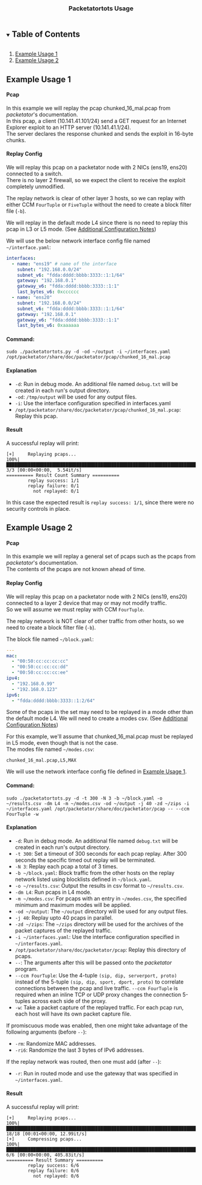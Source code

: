 <div align="center">
 <h3>Packetatortots Usage</h3>
</div>


<!-- TABLE OF CONTENTS -->
<details open="open">
  <summary><h2 style="display: inline-block">Table of Contents</h2></summary>
  <ol>
    <li>
      <a href="#example-usage-1">Example Usage 1</a>
    </li>
    <li>
      <a href="#example-usage-2">Example Usage 2</a>
    </li>
</ol>
</details>

## Example Usage 1

#### Pcap
In this example we will replay the pcap chunked_16_mal.pcap from _packetator_'s documentation.
<br>
In this pcap, a client (10.141.41.101/24) send a GET request for an Internet Explorer exploit to an HTTP server (10.141.41.1/24).
<br>
The server declares the response chunked and sends the exploit in 16-byte chunks.

#### Replay Config
We will replay this pcap on a packetator node with 2 NICs (ens19, ens20) connected to a switch.
<br>
There is no layer 2 firewall, so we expect the client to receive the exploit completely unmodified.

The replay network is clear of other layer 3 hosts, so we can replay with either CCM `FourTuple` or `FiveTuple` without the need to create a block filter file (`-b`).

We will replay in the default mode L4 since there is no need to replay this pcap in L3 or L5 mode. (See [Additional Configuration Notes](configuration.md#additional-configuration-notes))

We will use the below network interface config file named `~/interface.yaml`:
```yaml
interfaces:
  - name: "ens19" # name of the interface
    subnet: "192.168.0.0/24"
    subnet_v6: "fdda:dddd:bbbb:3333::1:1/64"
    gateway: "192.168.0.1"
    gateway_v6: "fdda:dddd:bbbb:3333::1:1"
    last_bytes_v6: 0xcccccc
  - name: "ens20"
    subnet: "192.168.0.0/24"
    subnet_v6: "fdda:dddd:bbbb:3333::1:1/64"
    gateway: "192.168.0.1"
    gateway_v6: "fdda:dddd:bbbb:3333::1:1"
    last_bytes_v6: 0xaaaaaa
```

#### Command:

```shell
sudo ./packetatortots.py -d -od ~/output -i ~/interfaces.yaml /opt/packetator/share/doc/packetator/pcap/chunked_16_mal.pcap
```

#### Explanation

- `-d`: Run in debug mode. An additional file named `debug.txt` will be created in each run's output directory.
- `-od`: `/tmp/output` will be used for any output files.
- `-i`: Use the interface configuration specified in interfaces.yaml
- `/opt/packetator/share/doc/packetator/pcap/chunked_16_mal.pcap`: Replay this pcap.

#### Result

A successful replay will print:
```text
[+]     Replaying pcaps...
100%|████████████████████████████████████████████████████████████████████████████████████████████████████████████████████████████████| 3/3 [00:00<00:00,  5.54it/s]
========== Result Count Summary ==========
        replay success: 1/1
        replay failure: 0/1
          not replayed: 0/1
```

In this case the expected result is `replay success: 1/1`,
since there were no security controls in place.


## Example Usage 2

#### Pcap
In this example we will replay a general set of pcaps such as the pcaps from _packetator_'s documentation.
<br>
The contents of the pcaps are not known ahead of time.
<br>

#### Replay Config
We will replay this pcap on a packetator node with 2 NICs (ens19, ens20) connected to a layer 2 device that
may or may not modify traffic.
<br>
So we will assume we must replay with CCM `FourTuple`.

The replay network is NOT clear of other traffic from other hosts,
so we need to create a block filter file (`-b`).

The block file named `~/block.yaml`:
```yaml
---
mac:
  - "00:50:cc:cc:cc:cc"
  - "00:50:cc:cc:cc:dd"
  - "00:50:cc:cc:cc:ee"
ipv4:
  - "192.168.0.99"
  - "192.168.0.123"
ipv6:
  - "fdda:dddd:bbbb:3333::1:2/64"
```

Some of the pcaps in the set may need to be replayed in a mode other than the default mode L4.
We will need to create a modes csv. (See [Additional Configuration Notes](configuration.md#additional-configuration-notes))

For this example, we'll assume that chunked_16_mal.pcap must be replayed in L5 mode,
even though that is not the case.
<br>
The modes file named `~/modes.csv`:
```csv
chunked_16_mal.pcap,L5,MAX
```

We will use the network interface config file defined in [Example Usage 1](#example-usage-1).

#### Command:

```shell
sudo ./packetatortots.py -d -t 300 -N 3 -b ~/block.yaml -o ~/results.csv -dm L4 -m ~/modes.csv -od ~/output -j 40 -zd ~/zips -i ~/interfaces.yaml /opt/packetator/share/doc/packetator/pcap -- --ccm FourTuple -w
```

#### Explanation

- `-d`: Run in debug mode. An additional file named `debug.txt` will be created in each run's output directory.
- `-t 300`: Set a timeout of 300 seconds for each pcap replay. After 300 seconds the specific timed out replay will be terminated.
- `-N 3`: Replay each pcap a total of 3 times.
- `-b ~/block.yaml`: Block traffic from the other hosts on the replay network listed using blocklists defined in `~/block.yaml`. 
- `-o ~/results.csv`: Output the results in csv format to `~/results.csv`.
- `-dm L4`: Run pcaps in L4 mode.
- `-m ~/modes.csv`: For pcaps with an entry in `~/modes.csv`, the specified minimum and maximum modes will be applied.
- `-od ~/output`: The `~/output` directory will be used for any output files.
- `-j 40`: Replay upto 40 pcaps in parallel.
- `-zd ~/zips`: The `~/zips` directory will be used for the archives of the packet captures of the replayed traffic.
- `-i ~/interfaces.yaml`: Use the interface configuration specified in `~/interfaces.yaml`.
- `/opt/packetator/share/doc/packetator/pcap`: Replay this directory of pcaps.
- `--`: The arguments after this will be passed onto the _packetator_ program.
- `--ccm FourTuple`: Use the 4-tuple `(sip, dip, serverport, proto)` instead of the 5-tuple `(sip, dip, sport, dport, proto)` to correlate connections between the pcap and live traffic. `--ccm FourTuple` is required when an inline TCP or UDP proxy changes the connection 5-tuples across each side of the proxy.
- `-w`: Take a packet capture of the replayed traffic. For each pcap run, each host will have its own packet capture file.

If promiscuous mode was enabled, then one might take advantage of the following arguments (before `--`):
- `-rm`: Randomize MAC addresses.
- `-ri6`: Randomize the last 3 bytes of IPv6 addresses.

If the replay network was routed, then one must add (after `--`):
- `-r`: Run in routed mode and use the gateway that was specified in `~/interfaces.yaml`.

#### Result

A successful replay will print:
```text
[+]     Replaying pcaps...
100%|██████████████████████████████████████████████████████████████████████████████████████████████████████████████████████████████| 18/18 [00:01<00:00, 12.99it/s]
[+]     Compressing pcaps...
100%|███████████████████████████████████████████████████████████████████████████████████████████████████████████████████████████████| 6/6 [00:00<00:00, 405.83it/s]
========== Result Summary ==========
        replay success: 6/6
        replay failure: 0/6
          not replayed: 0/6
```
